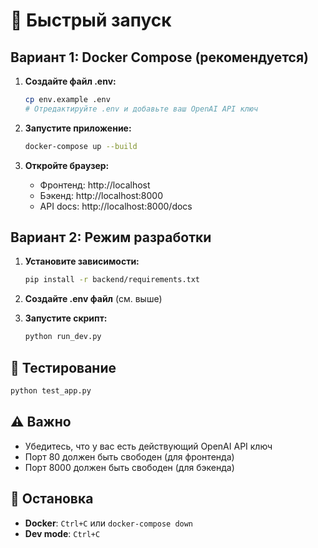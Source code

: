 # 🚀 Быстрый запуск

## Вариант 1: Docker Compose (рекомендуется)

1. **Создайте файл .env:**
   ```bash
   cp env.example .env
   # Отредактируйте .env и добавьте ваш OpenAI API ключ
   ```

2. **Запустите приложение:**
   ```bash
   docker-compose up --build
   ```

3. **Откройте браузер:**
   - Фронтенд: http://localhost
   - Бэкенд: http://localhost:8000
   - API docs: http://localhost:8000/docs

## Вариант 2: Режим разработки

1. **Установите зависимости:**
   ```bash
   pip install -r backend/requirements.txt
   ```

2. **Создайте .env файл** (см. выше)

3. **Запустите скрипт:**
   ```bash
   python run_dev.py
   ```

## 🧪 Тестирование

```bash
python test_app.py
```

## ⚠️ Важно

- Убедитесь, что у вас есть действующий OpenAI API ключ
- Порт 80 должен быть свободен (для фронтенда)
- Порт 8000 должен быть свободен (для бэкенда)

## 🛑 Остановка

- **Docker**: `Ctrl+C` или `docker-compose down`
- **Dev mode**: `Ctrl+C`
